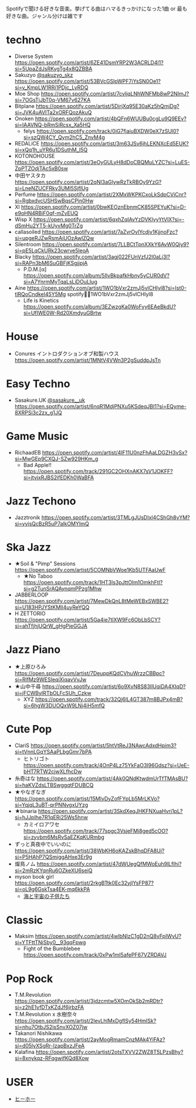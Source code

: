 Spotifyで聞ける好きな音楽。挙げてる曲はハマるきっかけになった1曲 or 最も好きな曲。ジャンル分けは雑です

# techno

- Diverse System https://open.spotify.com/artist/6ZE41DsmYRP2W3ACRLD4l1?si=5UpaZdJsRKygTg4x8QZBBA
- Sakuzyo [@sakuzyo_skz](https://twitter.com/sakuzyo_skz) https://open.spotify.com/artist/53BVcGSlpWPF7iYsSN0Oe1?si=v_KmpLW1RRi1PDjc_LyRDQ
- Moe Shop https://open.spotify.com/artist/7cvljqLNhWNFMb8wP2NImJ?si=7OGsTjJbT0q-VM67v627KA
- Bitplane https://open.spotify.com/artist/5DirjXq95E30aKz5hQmjDg?si=JVK4uAVITa2xORFQozAkuQ
- Onoken https://open.spotify.com/artist/4bQFn6WUUBu0cgLu9Q9EEv?si=IAAVNQ-bRmSiRcsx_Xa5HQ
    - felys https://open.spotify.com/track/0iG7fjaiuBXDW0eX7zSUl0?si=szQW4CY_Qym2hC5_ZnvM4g
- REDALiCE https://open.spotify.com/artist/3m63JSv6jhLEKNXcEd5EUK?si=xQq1h_uYR6u1DSuthM_I5Q
- KOTONOHOUSE https://open.spotify.com/artist/3eOyGULyH8dDoCBQMuLYZC?si=LuES-ZpPTZOdjTAc5xB0sw
- 中田ヤスタカ https://open.spotify.com/artist/2qNI3aGlywRzTkRBOy9YzG?si=LneNZUCFRky3UMl5SjflUg
- Perfume https://open.spotify.com/artist/2XMxWKPKCxoLkSdpCViCnr?si=RgbxdvcUSHSwBqsCPin0Hw
- XI https://open.spotify.com/artist/0bwKEOznEbnmCK85SPEYuK?si=D-e9oHN4RBiF0qf-mZvEUQ
- Wisp X https://open.spotify.com/artist/6qxhZqIAvYzDVKIyyYtVlX?si=-dSmHu2YT5-kUyvMg0TrZg
- callasoiled https://open.spotify.com/artist/7aZvrOvlYcdjv1KjjnoFzc?si=upgeRJZwRsmAiUOzAwIZQw
- Silentroom https://open.spotify.com/artist/7LLBCtTpnXXkY6AvW0Qjy9?si=pE5LqCkURk23cwrve5leoA
- Blacky https://open.spotify.com/artist/3agj022FUnVzfJ2l0aLj3l?si=RAPn3bM6SuGBFjKSgjjpjA
    - P.D.M.\[α\] https://open.spotify.com/album/5IlvBkpafkHbny5yCUR0dV?si=A7YnrmMyTqaLsLiDOuLIug
- Aine https://open.spotify.com/artist/1WO1bVxr2zmJj5vlCHIyl8?si=Ist0-tlRQoCndkeI45Y5Mg spotify:artist:1WO1bVxr2zmJj5vlCHIyl8
    - Life is Kinetics https://open.spotify.com/album/3EZwzgKa0WoFvy6EAeBkdU?si=UfIWE0W-Rd20XmdyuGBrtw

# House

- Conures イントロダクションオブ和製ハウス https://open.spotify.com/artist/1MNtV4VWn3P2gSuddpJsTn

# Easy Techno

- Sasakure.UK [@sasakure__uk](https://twitter.com/sasakure__uk) https://open.spotify.com/artist/6nqR1MdjPNXu5KSdeqJBI1?si=EQyme-8XRPSi3c2zx_g1JQ

# Game Music

- RichaadEB https://open.spotify.com/artist/4IF11U0nzFhAaLDGZH3vSx?si=MwGEp9CXQJ-SZw929HKm_g
    - Bad Apple!! https://open.spotify.com/track/291GC2OHXnAKX7sV1JOKFF?si=jtvjxRJBS2ifEDKh0WaBFA

# Jazz Techono

- Jazztronik https://open.spotify.com/artist/3TMLgJUsDIxI4CShGh8vYM?si=yvjsQcBzR5uP7alkOMYImQ

# Ska Jazz

- ★Soil & "Pimp" Sessions https://open.spotify.com/artist/5COMNbVWoe1Kb5UTFAaUwF
    - ★No Taboo https://open.spotify.com/track/1HT3ls3pJttOIm1OmkhFtl?si=g2TunSrAQAynqmPPzg1Mhw
- JABBERLOOP https://open.spotify.com/artist/7MewDkQnL8tMeWEBxSWBE2?si=U183HPJYStKMll4uyReYQQ
- H ZETTORIO https://open.spotify.com/artist/5Ga4ie7tlXW9Fc6ObLbSCY?si=ahTfjhjUQrW_gHgPjeGGJA

# Jazz Piano

- ★上原ひろみ https://open.spotify.com/artist/7DeuppKQdCVhuWrzzCBBpc?si=RlfMz9WESIeqiXiqavVvJw
- ★山中千尋 https://open.spotify.com/artist/6o9XvN8S83IlUqiDA4XIqD?si=jFCWByIRTbOLFcSUh_Czkw
    - XYZ https://open.spotify.com/track/32Qj6lL4GT387m8BJPx4mB?si=6hgW3DUOQxW9LNj4iH5mfQ

# Cute Pop

- ClariS https://open.spotify.com/artist/5htVtReJ3NAwcAdxdHpim3?si=tVnnLGqYSAaPLbgGmr7bPA
    - ヒトリゴト https://open.spotify.com/track/4OnP4Lz75YkFaO3I96Gdsz?si=UeE-bHT7RTW2cjwXLfhcDw
- 糸奇はな https://open.spotify.com/artist/4Ak0QNdKtwdmUrTfTMAsBU?si=haKVZdsLTBSwggqtFDUBCQ
- ★やなぎなぎ https://open.spotify.com/artist/15MlyDyZofFYpLb5MrLKVo?si=YqjqL3uBT-qrPNNvgxUYzg
- ★binaria https://open.spotify.com/artist/3SkdXeqJHKFNXuaHvrj1pL?si=hJJpIhe7R1qERi25Ws5hnw
    - カミイロアワセ https://open.spotify.com/track/77spgc3VsjeFMi8ged5cOO?si=zyvbm6MsRvSaEZKqKURmbg
- ずっと真夜中でいいのに https://open.spotify.com/artist/38WbKH6oKAZskBhqDFA8Uj?si=P5HAhP7QSmiggAHxe3Er9g
- 燦鳥ノム https://open.spotify.com/artist/47dWUegQfMWoEuh9lLfIhi?si=2mRzKYqnRu6OZkeXU6seiQ
- myson book girl https://open.spotify.com/artist/2rkgBTtk0Ec32yjIYsFP87?si=oL9g6GskTsa4EK-mq6kkPA
  - [海と宇宙の子供たち](https://open.spotify.com/album/1tbAs2zSXk2NcQvBTkAvo8?si=5qRGaM2cTXa_QY9zztgrRA)

# Classic

- Maksim https://open.spotify.com/artist/4wlbNIzC1gD2nQ8vFpIWyU?si=YTFttTNiSby0__93qqFpwg
    - Fight of the Bumblebee https://open.spotify.com/track/0xPw1mI5afePF67VZRDAVJ

# Pop Rock

- T.M.Revolution https://open.spotify.com/artist/3jdzcmtw5XOmOkSb2mRDtr?si=z2hE1vfDTxKZdJf6jrbzFA
- T.M.Revolution x 水樹奈々 https://open.spotify.com/artist/2levLhlMxDgflSy54HmISk?si=nhu7OtbJS2isSnvXOZ07jw
- Takanori Nishikawa https://open.spotify.com/artist/2ayMogRmamCnzMAk4YiFAz?si=d05lyXSgRr-IzapBxzJFeA
- Kalafina https://open.spotify.com/artist/2otsTXVV2ZWZ8T5LPzsBhy?si=8xnykqz-RFqgwifKQd8Xow

# USER

- [ヒーホー](https://open.spotify.com/user/j5u8csody72lmtsl2j3o3g1fs?si=ry6tsFMXTuqzp7kL0GqJlQ)

